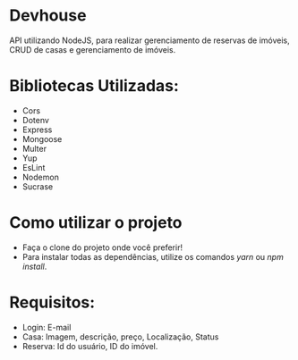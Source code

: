 # Devhouse
API utilizando NodeJS, para realizar gerenciamento de reservas de imóveis, CRUD de casas e gerenciamento de imóveis.

# Bibliotecas Utilizadas:

- Cors
- Dotenv
- Express
- Mongoose
- Multer
- Yup
- EsLint
- Nodemon
- Sucrase

# Como utilizar o projeto

- Faça o clone do projeto onde você preferir!
- Para instalar todas as dependências, utilize os comandos *yarn* ou *npm install*.

# Requisitos:

- Login: E-mail
- Casa: Imagem, descrição, preço, Localização, Status
- Reserva: Id do usuário, ID do imóvel.
